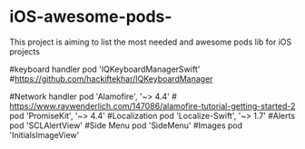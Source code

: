 # iOS-awesome-pods-
This project is aiming to list the most needed and awesome pods lib for iOS projects



#keyboard handler 
pod 'IQKeyboardManagerSwift' #https://github.com/hackiftekhar/IQKeyboardManager


#Network handler
    pod 'Alamofire', '~> 4.4'     # https://www.raywenderlich.com/147086/alamofire-tutorial-getting-started-2    
    pod 'PromiseKit', '~> 4.4'
#Localization 
    pod 'Localize-Swift', '~> 1.7'
#Alerts
    pod 'SCLAlertView'
#Side Menu
    pod 'SideMenu'
#Images
    pod 'InitialsImageView'
